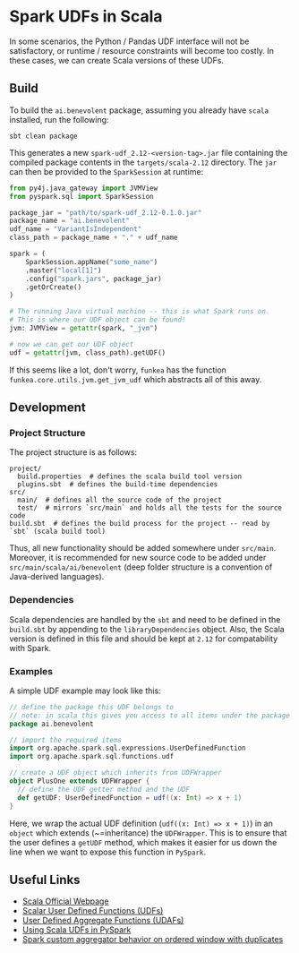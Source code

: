 # Spark UDFs in Scala

In some scenarios, the Python / Pandas UDF interface will not be satisfactory, or runtime / resource constraints will
become too costly. In these cases, we can create Scala versions of these UDFs.

## Build

To build the `ai.benevolent` package, assuming you already have `scala` installed, run the following:

```shell
sbt clean package
```

This generates a new `spark-udf_2.12-<version-tag>.jar` file containing the compiled package contents in the
`targets/scala-2.12` directory. The `jar` can then be provided to the `SparkSession` at runtime:

```python
from py4j.java_gateway import JVMView
from pyspark.sql import SparkSession

package_jar = "path/to/spark-udf_2.12-0.1.0.jar"
package_name = "ai.benevolent"
udf_name = "VariantIsIndependent"
class_path = package_name + "." + udf_name

spark = (
    SparkSession.appName("some_name")
    .master("local[1]")
    .config("spark.jars", package_jar)
    .getOrCreate()
)

# The running Java virtual machine -- this is what Spark runs on.
# This is where our UDF object can be found!
jvm: JVMView = getattr(spark, "_jvm")

# now we can get our UDF object
udf = getattr(jvm, class_path).getUDF()
```

If this seems like a lot, don't worry, `funkea` has the function `funkea.core.utils.jvm.get_jvm_udf` which abstracts
all of this away.

## Development

### Project Structure

The project structure is as follows:

```shell
project/
  build.properties  # defines the scala build tool version
  plugins.sbt  # defines the build-time dependencies
src/
  main/  # defines all the source code of the project
  test/  # mirrors `src/main` and holds all the tests for the source code
build.sbt  # defines the build process for the project -- read by `sbt` (scala build tool)
```

Thus, all new functionality should be added somewhere under `src/main`. Moreover, it is recommended for new source code
to be added under `src/main/scala/ai/benevolent` (deep folder structure is a convention of Java-derived
languages).

### Dependencies

Scala dependencies are handled by the `sbt` and need to be defined in the `build.sbt` by appending to the
`libraryDependencies` object. Also, the Scala version is defined in this file and should be kept at `2.12` for
compatability with Spark.

### Examples

A simple UDF example may look like this:

```scala
// define the package this UDF belongs to
// note: in scala this gives you access to all items under the package (e.g. UDFWrapper)
package ai.benevolent

// import the required items
import org.apache.spark.sql.expressions.UserDefinedFunction
import org.apache.spark.sql.functions.udf

// create a UDF object which inherits from UDFWrapper
object PlusOne extends UDFWrapper {
  // define the UDF getter method and the UDF
  def getUDF: UserDefinedFunction = udf((x: Int) => x + 1)
}
```

Here, we wrap the actual UDF definition (`udf((x: Int) => x + 1)`) in an `object` which extends (~=inheritance) the
`UDFWrapper`. This is to ensure that the user defines a `getUDF` method, which makes it easier for us down the line
when we want to expose this function in `PySpark`.

## Useful Links

* [Scala Official Webpage](https://www.scala-lang.org/)
* [Scalar User Defined Functions (UDFs)](https://spark.apache.org/docs/latest/sql-ref-functions-udf-scalar.html)
* [User Defined Aggregate Functions (UDAFs)](https://spark.apache.org/docs/latest/sql-ref-functions-udf-aggregate.html)
* [Using Scala UDFs in PySpark](https://medium.com/wbaa/using-scala-udfs-in-pyspark-b70033dd69b9)
* [Spark custom aggregator behavior on ordered window with duplicates](https://vincent.doba.fr/posts/20201206_spark-custom-aggregator-behavior-on-ordered-window-with-duplicates/)
